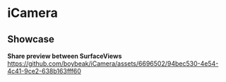 # iCamera

## Showcase
**Share preview between SurfaceViews**
https://github.com/boybeak/iCamera/assets/6696502/94bec530-4e54-4c41-9ce2-638b163fff60

